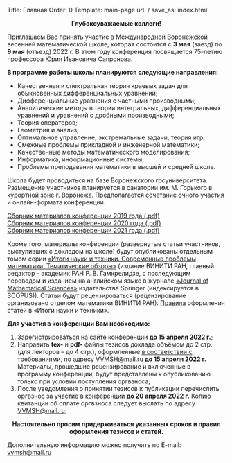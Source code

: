 Title: Главная
Order: 0
Template: main-page
url: /
save_as: index.html

**<center>Глубокоуважаемые коллеги!</center>**

Приглашаем Вас принять участие в Международной Воронежской весенней математической школе, которая состоится с **3 мая** (заезд) по **9 мая** (отъезд) 2022 г. В этом году конференция посвящается 75-летию профессора Юрия Ивановича Сапронова.

**В программе работы школы планируются следующие направления:**

* Качественная и спектральная теория краевых задач для обыкновенных дифференциальных уравнений;
* Дифференциальные уравнения с частными производными;
* Аналитические методы в теории интегральных, дифференциальных уравнений и уравнений с дробными производными;
* Теория операторов;
* Геометрия и анализ;
* Оптимальное управление, экстремальные задачи, теория игр;
* Смежные проблемы прикладной и инженерной математики;
* Качественные методы математического моделирования;
* Информатика, информационные системы;
* Проблемы преподавания математики в высшей и средней школе.

Школа будет проводиться на базе Воронежского госуниверситета. Размещение участников планируется в санатории им. М. Горького в курортной зоне г. Воронежа. Предполагается сочетание очного участия и онлайн-формата конференции.

[Сборник материалов конференции 2019 года (.pdf)](files/vvmsh2019.pdf)  
[Сборник материалов конференции 2020 года (.pdf)](files/vvmsh2020.pdf)  
[Сборник материалов конференции 2021 года (.pdf)](files/vvmsh2021.pdf)

Кроме того, материалы конференции (развернутые статьи участников, выступивших с докладом на школе) будут опубликованы отдельным томом серии [«Итоги науки и техники. Современные проблемы математики. Тематические обзоры»](http://www.mathnet.ru/php/journal.phtml?jrnid=into&option_lang=rus) (издание ВИНИТИ РАН, главный редактор - академик РАН Р. В. Гамкрелидзе, с последующим переводом и изданием на английском языке в журнале [«Journal of Mathematical Sciences»](http://link.springer.com/journal/10958) издательства Springer (индексируется в SCOPUS)). Статьи будут рецензироваться (рецензирование организовано отделом математики ВИНИТИ РАН). [Правила](/rules) оформления статей в «Итоги науки и техники».

**Для участия в конференции Вам необходимо:**

1. [Зарегистрироваться](/registration) на сайте конференции **до 15 апреля 2022 г.**;
2. Направить **tex-** и **pdf-** файлы тезисов доклада объёмом до 2 стр. (для лекторов – до 4 стр.), оформленные [в соответствии с требованиями](/rules), по адресу [VVMSH@mail.ru](mailto:vvmsh@mail.ru) **до 15 апреля 2022 г.** Материалы, прошедшие рецензирование и включенные в программу конференции, будут представлены к опубликованию только при условии поступления оргвзноса;
3. После уведомления о принятии тезисов к публикации перечислить [оргвзнос](/contribution) за участие в конференции **до 20 апреля 2022 г.** Копию квитанции об оплате оргвзноса следует выслать по адресу [VVMSH@mail.ru](mailto:vvmsh@mail.ru);

**<center>Настоятельно просим придерживаться указанных сроков и правил оформления тезисов и статей.</center>**

Дополнительную информацию можно получить по E-mail: [vvmsh@mail.ru](mailto:vvmsh@mail.ru)
